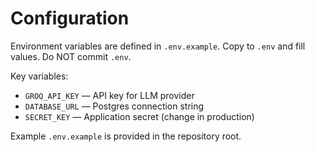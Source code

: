 # Configuration

Environment variables are defined in `.env.example`. Copy to `.env` and fill values. Do NOT commit `.env`.

Key variables:

- `GROQ_API_KEY` — API key for LLM provider
- `DATABASE_URL` — Postgres connection string
- `SECRET_KEY` — Application secret (change in production)

Example `.env.example` is provided in the repository root.

